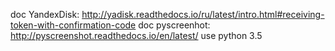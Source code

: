 doc YandexDisk: http://yadisk.readthedocs.io/ru/latest/intro.html#receiving-token-with-confirmation-code
doc pyscreenhot: http://pyscreenshot.readthedocs.io/en/latest/
use python 3.5